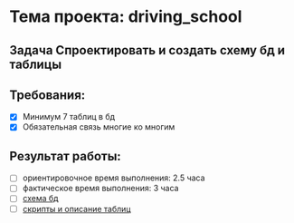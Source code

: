# Тема проекта: driving_school

## Задача Спроектировать и создать схему бд и таблицы

## Требования:

- [x] Минимум 7 таблиц в бд
- [x] Обязательная связь многие ко многим

## Результат работы:

- [ ] ориентировочное время выполнения: 2.5 часа
- [ ] фактическое время выполнения: 3 часа
- [ ] [схема бд](https://github.com/dimochkindl/driving_school/blob/main/db/scheme.png)
- [ ] [скрипты и описание таблиц](https://github.com/dimochkindl/driving_school/blob/main/db/scripts.md)
